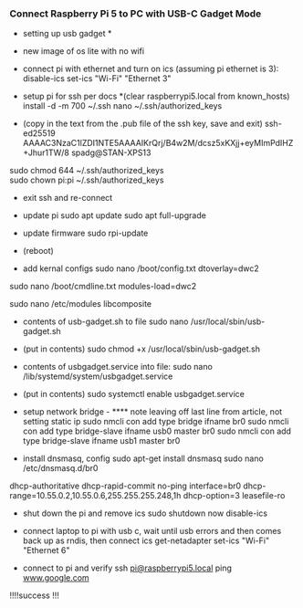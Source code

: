 
### Connect Raspberry Pi 5 to PC with USB-C Gadget Mode

* setting up usb gadget *

- new image of os lite with no wifi
- connect pi with ethernet and turn on ics (assuming pi ethernet is 3):
disable-ics
set-ics "Wi-Fi" "Ethernet 3"

- setup pi for ssh per docs
*(clear raspberrypi5.local from known_hosts)
install -d -m 700 ~/.ssh
nano ~/.ssh/authorized_keys
* (copy in the text from the .pub file of the ssh key, save and exit)
ssh-ed25519 AAAAC3NzaC1lZDI1NTE5AAAAIKrQrj/B4w2M/dcsz5xKXjj+eyMImPdIHZ+Jhur1TW/8 spadg@STAN-XPS13

sudo chmod 644 ~/.ssh/authorized_keys  
sudo chown pi:pi ~/.ssh/authorized_keys

- exit ssh and re-connect
- update pi
sudo apt update
sudo apt full-upgrade

- update firmware
sudo rpi-update
* (reboot)

- add kernal configs
sudo nano /boot/config.txt
dtoverlay=dwc2

sudo nano /boot/cmdline.txt
modules-load=dwc2

sudo nano /etc/modules
libcomposite

- contents of usb-gadget.sh to file
sudo nano /usr/local/sbin/usb-gadget.sh
* (put in contents)
sudo chmod +x /usr/local/sbin/usb-gadget.sh

- contents of usbgadget.service into file:
sudo nano /lib/systemd/system/usbgadget.service
* (put in contents)
sudo systemctl enable usbgadget.service

- setup network bridge - **** note leaving off last line from article, not setting static ip
sudo nmcli con add type bridge ifname br0
sudo nmcli con add type bridge-slave ifname usb0 master br0
sudo nmcli con add type bridge-slave ifname usb1 master br0

- install dnsmasq, config
sudo apt-get install dnsmasq
sudo nano /etc/dnsmasq.d/br0

dhcp-authoritative
dhcp-rapid-commit
no-ping
interface=br0
dhcp-range=10.55.0.2,10.55.0.6,255.255.255.248,1h
dhcp-option=3
leasefile-ro

- shut down the pi and remove ics
sudo shutdown now
disable-ics

- connect laptop to pi with usb c, wait until usb errors and then comes back up as rndis, then connect ics
get-netadapter
set-ics "Wi-Fi" "Ethernet 6"

- connect to pi and verify
ssh pi@raspberrypi5.local
ping www.google.com

!!!!success !!!







